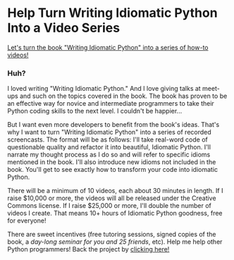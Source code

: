 # Help Turn Writing Idiomatic Python Into a Video Series

[Let's turn the book "Writing Idiomatic Python" into a series of how-to videos!](https://www.kickstarter.com/projects/1219760486/a-writing-idiomatic-python-video-series-watch-and)

### Huh?

I loved writing "Writing Idiomatic Python." And I love giving talks at meet-ups
and such on the topics covered in the book. The book has proven to be an effective way 
for novice and intermediate programmers to take their Python coding skills to the next level.
I couldn't be happier...

<!--more-->
But I want even more developers to benefit from the book's ideas. That's why I want to turn "Writing Idiomatic Python" into a series of recorded screencasts.
The format will be as follows: I'll take real-word code of questionable quality and refactor it into beautiful, Idiomatic Python.
I'll narrate my thought process as I do so and will refer to specific idioms mentioned in the book.
I'll also introduce new idioms not included in the book. You'll get to see exactly how to transform your code into idiomatic Python.

There will be a minimum of 10 videos, each about 30 minutes in length. If I
raise $10,000 or more, the videos will all be released under the Creative
Commons license.  If I raise $25,000 or more, I'll double the number of videos I create. 
That means 10+ hours of Idiomatic Python goodness, free for everyone!

There are sweet incentives (free tutoring sessions, signed copies of the book, a *day-long seminar for you and 25 friends*, etc). Help me help 
other Python programmers! Back the project by [clicking here!](https://www.kickstarter.com/projects/1219760486/a-writing-idiomatic-python-video-series-watch-and)
